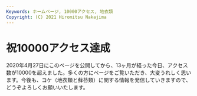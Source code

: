 ```yaml
---
Keywords: ホームページ, 10000アクセス, 地衣類 
Copyright: (C) 2021 Hiromitsu Nakajima
---
```


# 祝10000アクセス達成
2020年4月27日にこのページを公開してから、13ヶ月が経った今日、アクセス数が10000を超えました。多くの方にページをご覧いただき、大変うれしく思います。今後も、コケ（地衣類と蘚苔類）に関する情報を発信していきますので、どうぞよろしくお願いいたします。
